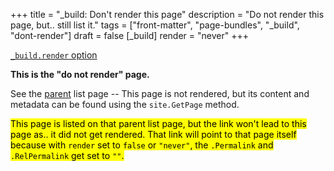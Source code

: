 +++
title = "_build: Don't render this page"
description = "Do not render this page, but.. still list it."
tags = ["front-matter", "page-bundles", "_build", "dont-render"]
draft = false
[_build]
  render = "never"
+++

[`_build.render` option](https://gohugo.io/content-management/build-options/#render)

**This is the "do not render" page.**

See the [parent](../) list page -- This page is not rendered, but its content
and metadata can be found using the `site.GetPage` method.

<mark>This page is listed on that parent list page, but the link won't lead
to this page as.. it did not get rendered. That link will point to
that page itself because with `render` set to `false` or `"never"`,
the `.Permalink` and `.RelPermalink` get set to `""`.</mark>
